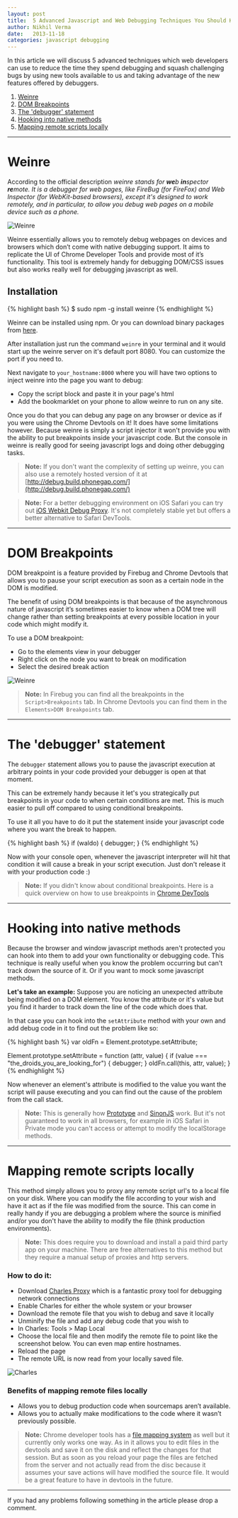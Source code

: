 ```yaml
---
layout: post
title:  5 Advanced Javascript and Web Debugging Techniques You Should Know About
author: Nikhil Verma
date:   2013-11-18
categories: javascript debugging
---
```


In this article we will discuss 5 advanced techniques which web developers can use to reduce the time they spend debugging and squash challenging bugs by using new tools available to us and taking advantage of the new features offered by debuggers.

1. [Weinre](#weinre)
2. [DOM Breakpoints](#dom_breakpoints)
3. [The 'debugger' statement](#the_debugger_statement)
4. [Hooking into native methods](#hooking_into_native_methods)
5. [Mapping remote scripts locally](#mapping_remote_scripts_locally)

---

# Weinre

According to the official description _weinre stands for **we**b **in**spector **re**mote. It is a debugger for web pages, like FireBug (for FireFox) and Web Inspector (for WebKit-based browsers), except it's designed to work remotely, and in particular, to allow you debug web pages on a mobile device such as a phone._

![Weinre]({{page.imgdir}}/weinre.png)

Weinre essentially allows you to remotely debug webpages on devices and browsers which don’t come with native debugging support. It aims to replicate the UI of Chrome Developer Tools and provide most of it’s functionality. This tool is extremely handy for debugging DOM/CSS issues but also works really well for debugging javascript as well.

## Installation

{% highlight bash %}
$ sudo npm -g install weinre
{% endhighlight %}

Weinre can be installed using npm. Or you can download binary packages from [here](http://people.apache.org/~pmuellr/weinre/docs/latest/Installing.html).

After installation just run the command ```weinre``` in your terminal and it would start up the weinre server on it's default port 8080. You can customize the port if you need to.

Next navigate to ```your_hostname:8000``` where you will have two options to inject weinre into the page you want to debug:

* Copy the script block and paste it in your page's html
* Add the bookmarklet on your phone to allow weinre to run on any site.

Once you do that you can debug any page on any browser or device as if you were using the Chrome Devtools on it! It does have some limitations however. Because weinre is simply a script injector it won't provide you with the ability to put breakpoints inside your javascript code. But the console in weinre is really good for seeing javascript logs and doing other debugging tasks.

> **Note:** If you don't want the complexity of setting up weinre, you can also use a remotely hosted version of it at [http://debug.build.phonegap.com/](http://debug.build.phonegap.com/)

> **Note:** For a better debugging environment on iOS Safari you can try out [iOS Webkit Debug Proxy](https://github.com/google/ios-webkit-debug-proxy). It's not completely stable yet but offers a better alternative to Safari DevTools.

---

# DOM Breakpoints

DOM breakpoint is a feature provided by Firebug and Chrome Devtools that allows you to pause your script execution as soon as a certain node in the DOM is modified.

The benefit of using DOM breakpoints is that because of the asynchronous nature of javascript it’s sometimes easier to know when a DOM tree will change rather than setting breakpoints at every possible location in your code which might modify it.

To use a DOM breakpoint:

* Go to the elements view in your debugger
* Right click on the node you want to break on modification
* Select the desired break action

![Weinre]({{page.imgdir}}/dom.png)

> **Note:** In Firebug you can find all the breakpoints in the ```Script>Breakpoints``` tab. In Chrome Devtools you can find them in the ```Elements>DOM Breakpoints``` tab.

---

# The 'debugger' statement

The ```debugger``` statement allows you to pause the javascript execution at arbitrary points in your code provided your debugger is open at that moment.

This can be extremely handy because it let's you strategically put breakpoints in your code to when certain conditions are met. This is much easier to pull off compared to using conditional breakpoints.

To use it all you have to do it put the statement inside your javascript code where you want the break to happen.

{% highlight bash %}
if (waldo) {
    debugger;
}
{% endhighlight %}

Now with your console open, whenever the javascript interpreter will hit that condition it will cause a break in your script execution. Just don't release it with your production code :)

> **Note:** If you didn't know about conditional breakpoints. Here is a quick overview on how to use breakpoints in [Chrome DevTools](https://developers.google.com/chrome-developer-tools/docs/javascript-debugging#breakpoints)

---

# Hooking into native methods

Because the browser and window javascript methods aren't protected you can hook into them to add your own functionality or debugging code. This technique is really useful when you know the problem occurring but can't track down the source of it. Or if you want to mock some javascript methods.

**Let's take an example:** Suppose you are noticing an unexpected attribute being modified on a DOM element. You know the attribute or it's value but you find it harder to track down the line of the code which does that.

In that case you can hook into the ```setAttribute``` method with your own and add debug code in it to find out the problem like so:

{% highlight bash %}
var oldFn = Element.prototype.setAttribute;

Element.prototype.setAttribute = function (attr, value) {
    if (value === "the_droids_you_are_looking_for") {
        debugger;
    }
    oldFn.call(this, attr, value);
}
{% endhighlight %}

Now whenever an element's attribute is modified to the value you want the script will pause executing and you can find out the cause of the problem from the call stack.

> **Note:** This is generally how [Prototype](http://prototypejs.org/) and [SinonJS](http://sinonjs.org/) work. But it's not guaranteed to work in all browsers, for example in iOS Safari in Private mode you can't access or attempt to modify the localStorage methods.

---

# Mapping remote scripts locally

This method simply allows you to proxy any remote script url's to a local file on your disk. Where you can modify the file according to your wish and have it act as if the file was modified from the source. This can come in really handy if you are debugging a problem where the source is minified and/or you don't have the ability to modify the file (think production environments).

> **Note:** This does require you to download and install a paid third party app on your machine. There are free alternatives to this method but they require a manual setup of proxies and http servers.

### How to do it:

- Download [Charles Proxy](http://www.charlesproxy.com/) which is a fantastic proxy tool for debugging network connections
- Enable Charles for either the whole system or your browser
- Download the remote file that you wish to debug and save it locally
- Unminify the file and add any debug code that you wish to
- In Charles: Tools > Map Local
- Choose the local file and then modify the remote file to point like the screenshot below. You can even map entire hostnames.
- Reload the page
- The remote URL is now read from your locally saved file.

![Charles]({{page.imgdir}}/charles.png)

### Benefits of mapping remote files locally
- Allows you to debug production code when sourcemaps aren’t available.
- Allows you to actually make modifications to the code where it wasn’t previously possible.

> **Note:** Chrome developer tools has a [file mapping system](https://developers.google.com/chrome-developer-tools/docs/settings#workspace) as well but it currently only works one way. As in it allows you to edit files in the devtools and save it on the disk and reflect the changes for that session. But as soon as you reload your page the files are fetched from the server and not actually read from the disc because it assumes your save actions will have modified the source file. It would be a great feature to have in devtools in the future.

---

If you had any problems following something in the article please drop a comment.